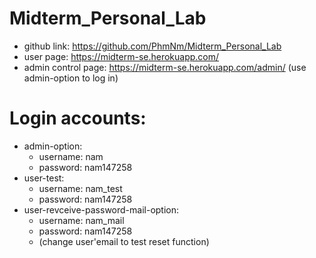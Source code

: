 # Midterm_Personal_Lab
+ github link: https://github.com/PhmNm/Midterm_Personal_Lab
+ user page: https://midterm-se.herokuapp.com/
+ admin control page: https://midterm-se.herokuapp.com/admin/ (use admin-option to log in)
# Login accounts:
+ admin-option:
  + username: nam
  + password: nam147258
+ user-test:
  + username: nam_test
  + password: nam147258
+ user-revceive-password-mail-option:
  + username: nam_mail
  + password: nam147258
  + (change user'email to test reset function)
